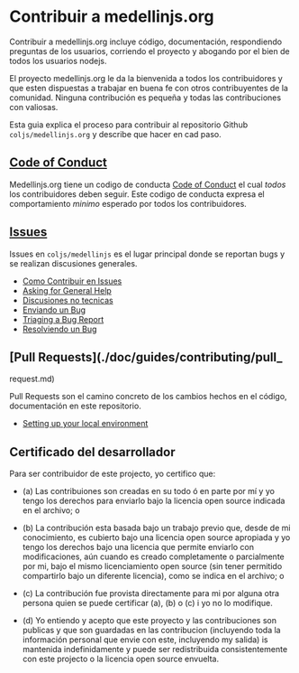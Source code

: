 # Contribuir a medellinjs.org

Contribuir a medellinjs.org incluye código, documentación, respondiendo preguntas de los usuarios,
corriendo el proyecto y abogando por el bien de todos los usuarios nodejs.

El proyecto medellinjs.org le da la bienvenida a todos los contribuidores y que esten dispuestas a
trabajar en buena fe con otros contribuyentes de la comunidad. Ninguna contribución es pequeña y todas
las contribuciones con valiosas.

Esta guia explica el proceso para contribuir al repositorio Github `coljs/medellinjs.org` y describe que hacer en cad paso.

## [Code of Conduct](./doc/general/coc.md)

Medellinjs.org tiene un codigo de conducta [Code of Conduct](./doc/general/coc.md) el cual _todos_ los contribuidores deben seguir.
Este codigo de conducta expresa el comportamiento _minimo_ esperado por todos los contribuidores.

## [Issues](./doc/guides/contributing/issues.md)

Issues en `coljs/medellinjs` es el lugar principal donde se reportan bugs y se realizan discusiones generales.

- [Como Contribuir en Issues](./doc/guides/contributing/issues.md#como-contribuir-en-issues)
- [Asking for General Help](./doc/guides/contributing/issues.md#solicitando-ayuda-en-general)
- [Discusiones no tecnicas](./doc/guides/contributing/issues.md#discusiones-no-tecnicas)
- [Enviando un Bug](./doc/guides/contributing/issues.md#reportando-un-bug)
- [Triaging a Bug Report](./doc/guides/contributing/issues.md#bug-triage)
- [Resolviendo un Bug](./doc/guides/contributing/issues.md#resolviendo-un-bug)

## [Pull Requests](./doc/guides/contributing/pull_
request.md)

Pull Requests son el camino concreto de los cambios hechos en el código, documentación en este repositorio.

- [Setting up your local environment](./README.md#build-setup)

<a id="developers-certificate-of-origin"></a>

## Certificado del desarrollador

Para ser contribuidor de este projecto, yo certifico que:

- (a) Las contribuiones son creadas en su todo ó en parte por mí y yo
  tengo los derechos para enviarlo bajo la licencia open source indicada
  en el archivo; o

- (b) La contribución esta basada bajo un trabajo previo que, desde
  de mi conocimiento, es cubierto bajo una licencia open source apropiada
  y yo tengo los derechos bajo una licencia que permite enviarlo con modificaciones,
  aún cuando es creado completamente o parcialmente por mi, bajo el mismo
  licenciamiento open source (sin tener permitido compartirlo bajo un diferente licencia),
  como se indica en el archivo; o
- (c) La contribución fue provista directamente para mi por alguna otra persona
  quien se puede certificar (a), (b) o (c) i yo no lo modifique.

- (d) Yo entiendo y acepto que este proyecto y las contribuciones son publicas
  y que son guardadas en las contribucion (incluyendo toda la información personal
  que envie con este, incluyendo my salida) is mantenida indefinidamente y puede ser redistribuida
  consistentemente con este projecto o la licencia open source envuelta.
